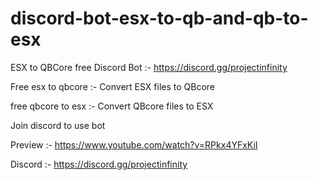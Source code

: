 # discord-bot-esx-to-qb-and-qb-to-esx
ESX to QBCore free Discord Bot :- https://discord.gg/projectinfinity

Free esx to qbcore :- Convert ESX files to QBcore


free qbcore to esx :- Convert QBcore files to ESX

Join discord to use bot

Preview :- https://www.youtube.com/watch?v=RPkx4YFxKiI

Discord :- https://discord.gg/projectinfinity
